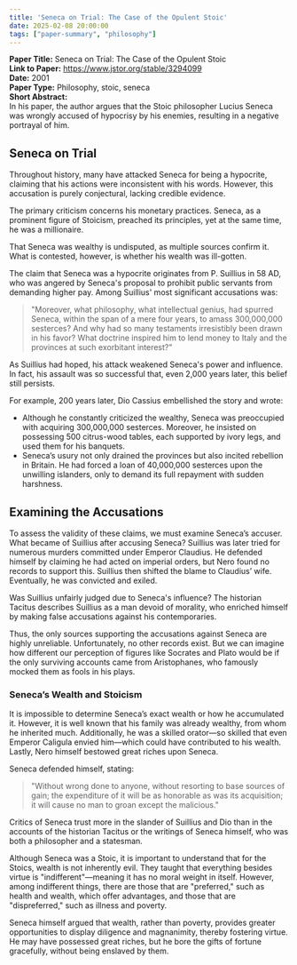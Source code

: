 ```yaml
---
title: 'Seneca on Trial: The Case of the Opulent Stoic'
date: 2025-02-08 20:00:00
tags: ["paper-summary", "philosophy"]
---
```


**Paper Title:** Seneca on Trial: The Case of the Opulent Stoic  
**Link to Paper:** https://www.jstor.org/stable/3294099  
**Date:** 2001  
**Paper Type:** Philosophy, stoic, seneca  
**Short Abstract:**  
In his paper, the author argues that the Stoic philosopher Lucius Seneca was wrongly accused of hypocrisy by his enemies, resulting in a negative portrayal of him.  

## Seneca on Trial

Throughout history, many have attacked Seneca for being a hypocrite, claiming that his actions were inconsistent with his words. However, this accusation is purely conjectural, lacking credible evidence.  

The primary criticism concerns his monetary practices. Seneca, as a prominent figure of Stoicism, preached its principles, yet at the same time, he was a millionaire.  

That Seneca was wealthy is undisputed, as multiple sources confirm it. What is contested, however, is whether his wealth was ill-gotten.  

The claim that Seneca was a hypocrite originates from P. Suillius in 58 AD, who was angered by Seneca's proposal to prohibit public servants from demanding higher pay. Among Suillius' most significant accusations was:  

> "Moreover, what philosophy, what intellectual genius, had spurred Seneca, within the span of a mere four years, to amass 300,000,000 sesterces? And why had so many testaments irresistibly been drawn in his favor? What doctrine inspired him to lend money to Italy and the provinces at such exorbitant interest?"  

As Suillius had hoped, his attack weakened Seneca's power and influence. In fact, his assault was so successful that, even 2,000 years later, this belief still persists.  

For example, 200 years later, Dio Cassius embellished the story and wrote:  

- Although he constantly criticized the wealthy, Seneca was preoccupied with acquiring 300,000,000 sesterces. Moreover, he insisted on possessing 500 citrus-wood tables, each supported by ivory legs, and used them for his banquets.  
- Seneca’s usury not only drained the provinces but also incited rebellion in Britain. He had forced a loan of 40,000,000 sesterces upon the unwilling islanders, only to demand its full repayment with sudden harshness.  

## Examining the Accusations

To assess the validity of these claims, we must examine Seneca’s accuser. What became of Suillius after accusing Seneca? Suillius was later tried for numerous murders committed under Emperor Claudius. He defended himself by claiming he had acted on imperial orders, but Nero found no records to support this. Suillius then shifted the blame to Claudius’ wife. Eventually, he was convicted and exiled.  

Was Suillius unfairly judged due to Seneca's influence? The historian Tacitus describes Suillius as a man devoid of morality, who enriched himself by making false accusations against his contemporaries.  

Thus, the only sources supporting the accusations against Seneca are highly unreliable. Unfortunately, no other records exist. But we can imagine how different our perception of figures like Socrates and Plato would be if the only surviving accounts came from Aristophanes, who famously mocked them as fools in his plays.  

### Seneca’s Wealth and Stoicism 

It is impossible to determine Seneca’s exact wealth or how he accumulated it. However, it is well known that his family was already wealthy, from whom he inherited much. Additionally, he was a skilled orator—so skilled that even Emperor Caligula envied him—which could have contributed to his wealth. Lastly, Nero himself bestowed great riches upon Seneca.  

Seneca defended himself, stating:  

> "Without wrong done to anyone, without resorting to base sources of gain; the expenditure of it will be as honorable as was its acquisition; it will cause no man to groan except the malicious."  

Critics of Seneca trust more in the slander of Suillius and Dio than in the accounts of the historian Tacitus or the writings of Seneca himself, who was both a philosopher and a statesman.  

Although Seneca was a Stoic, it is important to understand that for the Stoics, wealth is not inherently evil. They taught that everything besides virtue is "indifferent"—meaning it has no moral weight in itself. However, among indifferent things, there are those that are "preferred," such as health and wealth, which offer advantages, and those that are "dispreferred," such as illness and poverty.  

Seneca himself argued that wealth, rather than poverty, provides greater opportunities to display diligence and magnanimity, thereby fostering virtue. He may have possessed great riches, but he bore the gifts of fortune gracefully, without being enslaved by them.  


